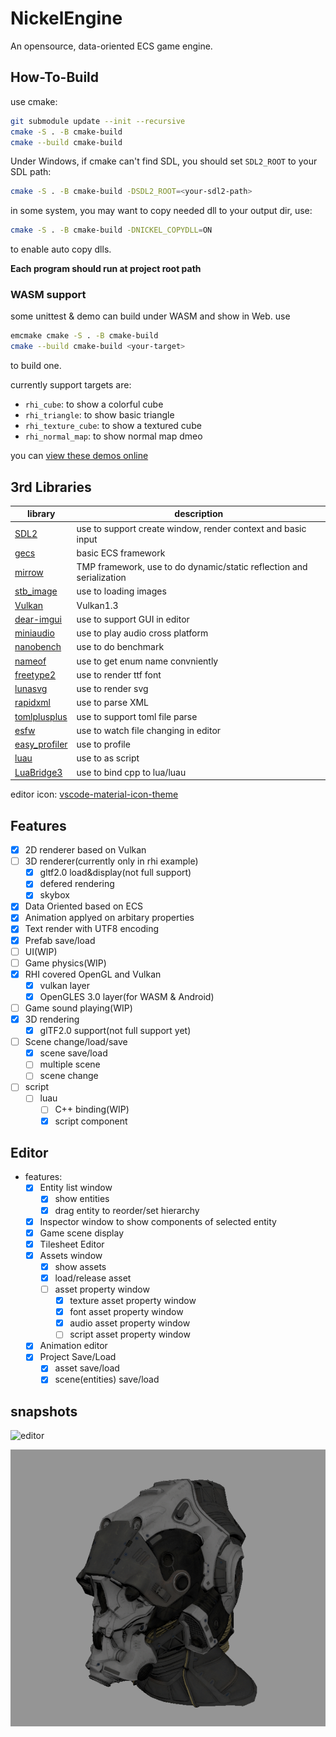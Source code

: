 # NickelEngine

An opensource, data-oriented ECS game engine.

## How-To-Build

use cmake:

```bash
git submodule update --init --recursive
cmake -S . -B cmake-build
cmake --build cmake-build
```

Under Windows, if cmake can't find SDL, you should set `SDL2_ROOT` to your SDL path:

```bash
cmake -S . -B cmake-build -DSDL2_ROOT=<your-sdl2-path>
```

in some system, you may want to copy needed dll to your output dir, use:

```bash
cmake -S . -B cmake-build -DNICKEL_COPYDLL=ON
```

to enable auto copy dlls.

**Each program should run at project root path**

### WASM support

some unittest & demo can build under WASM and show in Web. use

```bash
emcmake cmake -S . -B cmake-build
cmake --build cmake-build <your-target>
```

to build one.

currently support targets are:

* `rhi_cube`: to show a colorful cube
* `rhi_triangle`: to show basic triangle
* `rhi_texture_cube`: to show a textured cube
* `rhi_normal_map`: to show normal map dmeo

you can [view these demos online](https://visualgmq.github.io/nickelengine/)

## 3rd Libraries

|library|description|
|--|--|
|[SDL2](https://github.com/libsdl-org/SDL)| use to support create window, render context and basic input|
|[gecs](https://github.com/VisualGMQ/gecs.git)| basic ECS framework|
|[mirrow](https://github.com/VisualGMQ/mirrow.git)| TMP framework, use to do dynamic/static reflection and serialization|
|[stb_image](http://nothings.org/stb)| use to loading images|
|[Vulkan](https://www.vulkan.org/)| Vulkan1.3 |
|[dear-imgui](https://github.com/ocornut/imgui)| use to support GUI in editor|
|[miniaudio](https://miniaud.io/)| use to play audio cross platform|
|[nanobench](https://nanobench.ankerl.com/)| use to do benchmark|
|[nameof](https://github.com/Neargye/nameof)| use to get enum name convniently|
|[freetype2](https://freetype.org/)| use to render ttf font|
|[lunasvg](https://github.com/sammycage/lunasvg)| use to render svg|
|[rapidxml](https://rapidxml.sourceforge.net/)| use to parse XML|
|[tomlplusplus](https://github.com/marzer/tomlplusplus)| use to support toml file parse|
|[esfw](https://github.com/SpartanJ/efsw)| use to watch file changing in editor|
|[easy_profiler](https://github.com/yse/easy_profiler)|use to profile|
|[luau](https://luau-lang.org/)|use to as script|
|[LuaBridge3](https://kunitoki.github.io/LuaBridge3/Manual)|use to bind cpp to lua/luau|

editor icon: [vscode-material-icon-theme](https://github.com/PKief/vscode-material-icon-theme)

## Features

- [x] 2D renderer based on Vulkan
- [ ] 3D renderer(currently only in rhi example)
    - [x] gltf2.0 load&display(not full support)
    - [x] defered rendering
    - [x] skybox
- [x] Data Oriented based on ECS
- [x] Animation applyed on arbitary properties
- [x] Text render with UTF8 encoding
- [x] Prefab save/load
- [ ] UI(WIP)
- [ ] Game physics(WIP)
- [x] RHI covered OpenGL and Vulkan
    - [x] vulkan layer
    - [x] OpenGLES 3.0 layer(for WASM & Android)
- [ ] Game sound playing(WIP)
- [x] 3D rendering
    - [x] glTF2.0 support(not full support yet)
- [ ] Scene change/load/save
    - [x] scene save/load
    - [ ] multiple scene
    - [ ] scene change
- [ ] script
    - [ ] luau
        - [ ] C++ binding(WIP)
        - [x] script component

## Editor

* features:
    - [x] Entity list window
        - [x] show entities
        - [x] drag entity to reorder/set hierarchy
    - [x] Inspector window to show components of selected entity
    - [x] Game scene display
    - [x] Tilesheet Editor
    - [x] Assets window
        - [x] show assets
        - [x] load/release asset
        - [ ] asset property window
            - [x] texture asset property window
            - [x] font asset property window
            - [x] audio asset property window
            - [ ] script asset property window
    - [x] Animation editor
    - [x] Project Save/Load
        - [x] asset save/load
        - [x] scene(entities) save/load

## snapshots

![editor](./snapshot/editor.png)

![gltf](./snapshot/gltf.png)


